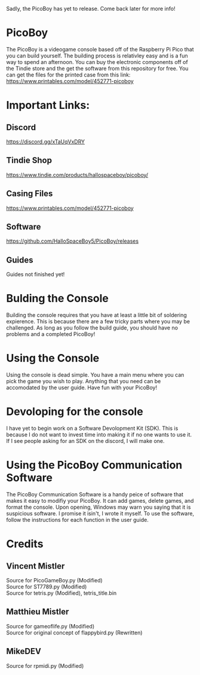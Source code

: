 Sadly, the PicoBoy has yet to release. Come back later for more info!

# PicoBoy
The PicoBoy is a videogame console based off of the Raspberry Pi Pico that you can build yourself. The building process is relativley easy and is a fun way to spend an afternoon. You can buy the electronic components off of the Tindie store and the get the software from this repository for free. You can get the files for the printed case from this link: https://www.printables.com/model/452771-picoboy

# Important Links:
## Discord
https://discord.gg/xTaUqVxDRY
## Tindie Shop 
https://www.tindie.com/products/hallospaceboy/picoboy/
## Casing Files
https://www.printables.com/model/452771-picoboy
## Software
https://github.com/HalloSpaceBoy5/PicoBoy/releases
## Guides
Guides not finished yet!

# Bulding the Console
Building the console requires that you have at least a little bit of soldering expierence. This is because there are a few tricky parts where you may be challenged. As long as you follow the build guide, you should have no problems and a completed PicoBoy!

# Using the Console
Using the console is dead simple. You have a main menu where you can pick the game you wish to play. Anything that you need can be accomodated by the user guide. Have fun with your PicoBoy!

# Devoloping for the console
I have yet to begin work on a Software Devolopment Kit (SDK). This is because I do not want to invest time into making it if no one wants to use it. If I see people asking for an SDK on the discord, I will make one.

# Using the PicoBoy Communication Software
The PicoBoy Communication Software is a handy peice of software that makes it easy to modifiy your PicoBoy. It can add games, delete games, and format the console. Upon opening, Windows may warn you saying that it is suspicious software. I promise it isin't, I wrote it myself. To use the software, follow the instructions for each function in the user guide.

# Credits
## Vincent Mistler
Source for PicoGameBoy.py (Modified)\
Source for ST7789.py (Modified)\
Source for tetris.py (Modified), tetris_title.bin
## Matthieu Mistler
Source for gameoflife.py (Modified)\
Source for original concept of flappybird.py (Rewritten)
## MikeDEV
Source for rpmidi.py (Modified)
